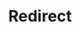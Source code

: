 ﻿---
layout: src/layouts/Redirect.astro
title: Redirect
redirect: https://octopus.com/docs/deployments/azure/deploying-to-azure-via-a-firewall
pubDate:  2023-01-01
navSearch: false
navSitemap: false
navMenu: false
---
